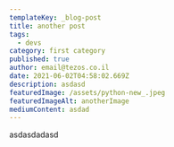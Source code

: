 ```yaml
---
templateKey: _blog-post
title: another post
tags:
  - devs
category: first category
published: true
author: email@tezos.co.il
date: 2021-06-02T04:58:02.669Z
description: asdasd
featuredImage: /assets/python-new_.jpeg
featuredImageAlt: anotherImage
mediumContent: asdad
---
```


asdasdadasd

